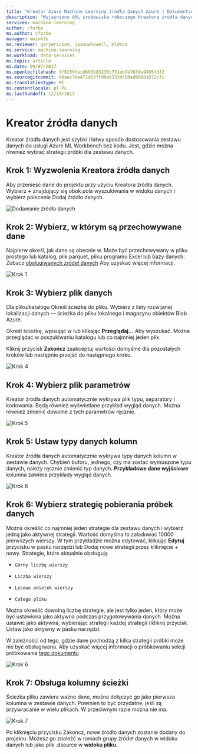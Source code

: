 ```yaml
---
title: "Kreator Azure Machine Learning źródła danych Azure | Dokumentacja firmy Microsoft"
description: "Wyjaśniono AML środowiska roboczego Kreatora źródła danych"
services: machine-learning
author: cforbe
ms.author: cforbe
manager: mwinkle
ms.reviewer: garyericson, jasonwhowell, mldocs
ms.service: machine-learning
ms.workload: data-services
ms.topic: article
ms.date: 09/07/2017
ms.openlocfilehash: ff0159facd693b83230c731eb7e76f0a9495fdf2
ms.sourcegitcommit: 68aec76e471d677fd9a6333dc60ed098d1072cfc
ms.translationtype: MT
ms.contentlocale: pl-PL
ms.lasthandoff: 12/18/2017
---
```

# <a name="data-source-wizard"></a>Kreator źródła danych #

Kreator źródła danych jest szybki i łatwy sposób dostosowania zestawu danych do usługi Azure ML Workbench bez kodu. Jest, gdzie można również wybrać strategii próbki dla zestawu danych. 

## <a name="step-1-trigger-the-data-source-wizard"></a>Krok 1: Wyzwolenia Kreatora źródła danych ## 

Aby przenieść dane do projektu przy użyciu Kreatora źródła danych. Wybierz  **+**  znajdujący się obok pola wyszukiwania w widoku danych i wybierz polecenie Dodaj źródło danych. 

![Dodawanie źródła danych](media/data-source-wizard/add-data-source.png)

## <a name="step-2-select-where-data-is-stored"></a>Krok 2: Wybierz, w którym są przechowywane dane ##
Najpierw określ, jak dane są obecnie w. Może być przechowywany w pliku prostego lub katalog, plik parquet, pliku programu Excel lub bazy danych. Zobacz [obsługiwanych źródeł danych](data-prep-appendix2-supported-data-sources.md) Aby uzyskać więcej informacji.

![Krok 1](media/data-source-wizard/step1.png)

## <a name="step-3-select-data-file"></a>Krok 3: Wybierz plik danych ##
Dla pliku/katalogu Określ ścieżkę do pliku. Wybierz z listy rozwijanej lokalizacji danych — ścieżka do pliku lokalnego i magazynu obiektów Blob Azure. 

Określ ścieżkę, wpisując w lub klikając **Przeglądaj...** Aby wyszukać. Można przeglądać w poszukiwaniu katalogu lub co najmniej jeden plik.

Kliknij przycisk **Zakończ** zaakceptuj wartości domyślne dla pozostałych kroków lub następnie przejść do następnego kroku.


![Krok 4](media/data-source-wizard/step2.png)

## <a name="step-4-choose-file-parameters"></a>Krok 4: Wybierz plik parametrów ##

Kreator źródła danych automatycznie wykrywa plik typu, separatory i kodowania. Będą również wyświetlane przykład wygląd danych. Można również zmienić dowolne z tych parametrów ręcznie. 

![Krok 5](media/data-source-wizard/step3.png)

## <a name="step-5-set-data-types-for-columns"></a>Krok 5: Ustaw typy danych kolumn ##

Kreator źródła danych automatycznie wykrywa typy danych kolumn w zestawie danych. Chybień buforu, jednego, czy ma zostać wymuszone typu danych, należy ręcznie zmienić typ danych. **Przykładowe dane wyjściowe** kolumna zawiera przykłady wygląd danych.

![Krok 6](media/data-source-wizard/step4.png)

## <a name="step-6-choose-sampling-strategy-for-data"></a>Krok 6: Wybierz strategię pobierania próbek danych ##

Można określić co najmniej jeden strategie dla zestawu danych i wybierz jedną jako aktywnej strategii. Wartość domyślna to załadować 10000 pierwszych wierszy. W tym przykładzie można edytować, klikając **Edytuj** przycisku w pasku narzędzi lub Dodaj nowe strategii przez kliknięcie + nowy. Strategie, które aktualnie obsługują

-     Górny liczbę wierszy
-     Liczba wierszy
-     Losowe odsetek wierszy
-     Całego pliku

Można określić dowolną liczbę strategie, ale jest tylko jeden, który może być ustawiona jako aktywna podczas przygotowywania danych. Można ustawić jako aktywna, wybierając strategii każdej strategii i kliknij przycisk Ustaw jako aktywny w pasku narzędzi.

W zależności od tego, gdzie dane pochodzą z kilka strategii próbki może nie być obsługiwana. Aby uzyskać więcej informacji o próbkowaniu sekcji próbkowania [tego dokumentu](data-prep-user-guide.md) 

![Krok 6](media/data-source-wizard/step5.png)

## <a name="step-7-path-column-handling"></a>Krok 7: Obsługa kolumny ścieżki ##

Ścieżka pliku zawiera ważne dane, można dołączyć go jako pierwsza kolumna w zestawie danych. Powinien to być przydatne, jeśli są przywracanie w wielu plikach. W przeciwnym razie można nie ma.

![Krok 7](media/data-source-wizard/step6.png)

Po kliknięciu przycisku Zakończ, nowe źródło danych zostanie dodany do projektu. Możesz go znaleźć w ramach grupy źródeł danych w widoku danych lub jako plik .dsource w **widoku pliku**.

